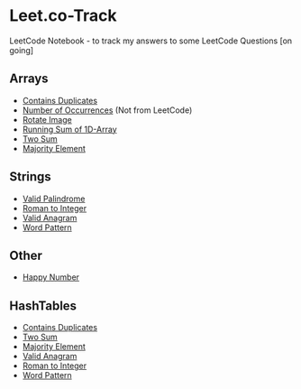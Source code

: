 # Leet.co-Track
LeetCode Notebook - to track my answers to some LeetCode Questions [on going]

## Arrays
- [Contains Duplicates](https://github.com/alartuka/leet.co-track/blob/main/Arrays/contains_duplicate.py)
- [Number of Occurrences](https://github.com/alartuka/leet.co-track/blob/main/Arrays/number_of_occurrences.py) (Not from LeetCode)
- [Rotate Image](https://github.com/alartuka/leet.co-track/blob/main/Arrays/rotate_image.py)
- [Running Sum of 1D-Array](https://github.com/alartuka/leet.co-track/blob/main/Arrays/running_sum_of_1d_array.py)
- [Two Sum](https://github.com/alartuka/leet.co-track/blob/main/Arrays/two_sum.py)
- [Majority Element](https://github.com/alartuka/leet.co-track/blob/main/Arrays/majority_element.py)

## Strings
- [Valid Palindrome](https://github.com/alartuka/leet.co-track/blob/main/Strings/valid_palindrome.py)
- [Roman to Integer](https://github.com/alartuka/leet.co-track/blob/main/Strings/roman_to_integer.py)
- [Valid Anagram](https://github.com/alartuka/leet.co-track/blob/main/Strings/valid_anagram.py)
- [Word Pattern](https://github.com/alartuka/leet.co-track/blob/main/Strings/word_pattern.py)

## Other
- [Happy Number](https://github.com/alartuka/leet.co-track/blob/main/Other/happy_number.py)

## HashTables
- [Contains Duplicates](https://github.com/alartuka/leet.co-track/blob/main/Arrays/contains_duplicate.py)
- [Two Sum](https://github.com/alartuka/leet.co-track/blob/main/Arrays/two_sum.py)
- [Majority Element](https://github.com/alartuka/leet.co-track/blob/main/Arrays/majority_element.py)
- [Valid Anagram](https://github.com/alartuka/leet.co-track/blob/main/Strings/valid_anagram.py)
- [Roman to Integer](https://github.com/alartuka/leet.co-track/blob/main/Strings/roman_to_integer.py)
- [Word Pattern](https://github.com/alartuka/leet.co-track/blob/main/Strings/word_pattern.py)



